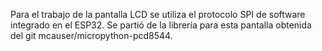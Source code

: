 Para el trabajo de la pantalla LCD se utiliza el protocolo SPI de software integrado en el ESP32. Se partió de la librería para esta pantalla obtenida del git mcauser/micropython-pcd8544.
